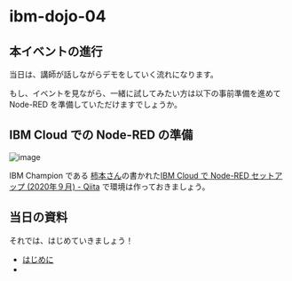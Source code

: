 # ibm-dojo-04

## 本イベントの進行

当日は、講師が話しながらデモをしていく流れになります。

もし、イベントを見ながら、一緒に試してみたい方は以下の事前準備を進めて Node-RED を準備していただけますでしょうか。

## IBM Cloud での Node-RED の準備

![image](https://i.gyazo.com/4952e648ed52462f44f4577c555528a5.png)

IBM Champion である [柿本さん](https://twitter.com/Kakimoty_Field)の書かれた[IBM Cloud で Node\-RED セットアップ \(2020年９月\) \- Qiita](https://qiita.com/Kakimoty_Field/items/ed30531445cafcb30a63) で環境は作っておきましょう。

## 当日の資料

それでは、はじめていきましょう！

* [はじめに](00_intro.md)
* 